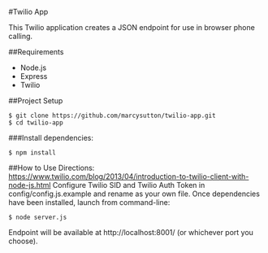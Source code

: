 #Twilio App

This Twilio application creates a JSON endpoint for use in browser phone calling.

##Requirements

* Node.js
* Express
* Twilio

##Project Setup
```
$ git clone https://github.com/marcysutton/twilio-app.git
$ cd twilio-app
```

###Install dependencies:
```
$ npm install
```

##How to Use
Directions: https://www.twilio.com/blog/2013/04/introduction-to-twilio-client-with-node-js.html
Configure Twilio SID and Twilio Auth Token in config/config.js.example and rename as your own file.
Once dependencies have been installed, launch from command-line:

```
$ node server.js
```

Endpoint will be available at http://localhost:8001/ (or whichever port you choose).
